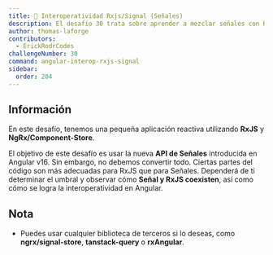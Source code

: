 ```yaml
---
title: 🔴 Interoperatividad Rxjs/Signal (Señales)
description: El desafío 30 trata sobre aprender a mezclar señales con Rxjs
author: thomas-laforge
contributors:
  - ErickRodrCodes
challengeNumber: 30
command: angular-interop-rxjs-signal
sidebar:
  order: 204
---
```


## Información

En este desafío, tenemos una pequeña aplicación reactiva utilizando **RxJS** y **NgRx/Component-Store**.

El objetivo de este desafío es usar la nueva **API de Señales** introducida en Angular v16. Sin embargo, no debemos convertir todo. Ciertas partes del código son más adecuadas para RxJS que para Señales. Dependerá de ti determinar el umbral y observar cómo **Señal y RxJS coexisten**, así como cómo se logra la interoperatividad en Angular.

## Nota

- Puedes usar cualquier biblioteca de terceros si lo deseas, como **ngrx/signal-store**, **tanstack-query** o **rxAngular**.
